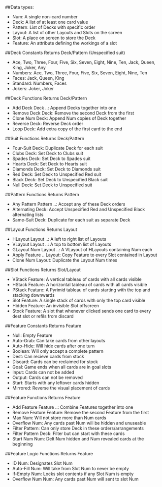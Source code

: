 ##Data types:

* Num: A single non-card number
* Deck: A list of at least one card value
* Pattern: List of Decks with specific order
* Layout: A list of other Layouts and Slots on the screen
* Slot: A place on screen to store the Deck
* Feature: An attribute defining the workings of a slot

##Deck Constants
Returns Deck/Pattern (Unspecified suit)

* Ace, Two, Three, Four, Five, Six, Seven, Eight, Nine, Ten, Jack, Queen, King, Joker, Any
* Numbers:
	Ace, Two, Three, Four, Five, Six, Seven, Eight, Nine, Ten
* Faces:
	Jack, Queen, King
* Standard:
	Numbers, Faces
* Jokers:
	Joker, Joker

##Deck Functions
Returns Deck/Pattern

* Add Deck Deck ..:
	Append Decks together into one
* Remove Deck Deck:
	Remove the second Deck from the first
* Clone Num Deck:
	Append Num copies of Deck together
* Reverse Deck:
	Reverse Deck order
* Loop Deck:
	Add extra copy of the first card to the end

##Suit Functions
Returns Deck/Pattern

* Four-Suit Deck:
	Duplicate Deck for each suit
* Clubs Deck:
	Set Deck to Clubs suit
* Spades Deck:
	Set Deck to Spades suit
* Hearts Deck:
	Set Deck to Hearts suit
* Diamonds Deck:
	Set Deck to Diamonds suit
* Red Deck:
	Set Deck to Unspecified Red suit
* Black Deck:
	Set Deck to Unspecified Black suit
* Null Deck:
	Set Deck to Unspecified suit

##Pattern Functions
Returns Pattern

* Any Pattern Pattern ..:
	Accept any of these Deck orders
* Alternating Deck:
	Accept Unspecified Red and Unspecified Black alternating lists
* Same-Suit Deck:
	Duplicate for each suit as separate Deck

##Layout Functions
Returns Layout

* HLayout Layout ..:
	A left to right list of Layouts
* VLayout Layout ..:
	A top to bottom list of Layouts
* GLayout Num Layout ..:
	A VLayout of HLayouts containing Num each
* Apply Feature .. Layout:
	Copy Feature to every Slot contained in Layout
* Clone Num Layout:
	Duplicate the Layout Num times

##Slot Functions
Returns Slot/Layout

* VStack Feature:
	A vertical tableau of cards with all cards visible
* HStack Feature:
	A horizontal tableau of cards with all cards visible
* PStack Feature:
	A Pyrimid tableau of cards starting with the top and stacking downwards
* Slot Feature:
	A single stack of cards with only the top card visible
* Hidden Feature:
	An invisible Slot offscreen
* Stock Feature:
	A slot that whenever clicked sends one card to every dest slot or refils from discard

##Feature Constants
Returns Feature

* Null:
	Empty Feature
* Auto-Grab:
	Can take cards from other layouts
* Auto-Hide:
	Will hide cards after one turn
* Boolean:
	Will only accept a complete pattern
* Dest:
	Can recieve cards from stock
* Discard:
	Cards can be reclaimed for stock
* Goal:
	Game ends when all cards are in goal slots
* Input:
	Cards can not be added
* Output:
	Cards can not be removed
* Start:
	Starts with any leftover cards hidden
* Mirrored:
	Reverse the visual placement of cards

##Feature Functions
Returns Feature

* Add Feature Feature ..:
	Combine Features together into one
* Remove Feature Feature:
	Remove the second Feature from the first
* Max Num:
	Will not store more than Num cards
* Overflow Num:
	Any cards past Num will be hidden and unuseable
* Filter Pattern:
	Can only store Deck in these orders/arrangements
* Filter Pattern Deck:
	Filter but can start with these cards
* Start Num Num:
	Delt Num hidden and Num revealed cards at the beginning

##Feature Logic Functions
Returns Feature

* ID Num:
	Designates Slot Num
* Auto-Fill Num:
	Will take from Slot Num to never be empty
* If-Empty Num:
	Locks slot contents if any Slot Num is empty
* Overflow Num Num:
	Any cards past Num will sent to slot Num
